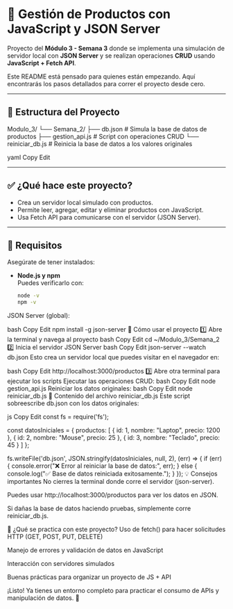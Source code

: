 # 🛒 Gestión de Productos con JavaScript y JSON Server

Proyecto del **Módulo 3 - Semana 3** donde se implementa una simulación de servidor local con **JSON Server** y se realizan operaciones **CRUD** usando **JavaScript + Fetch API**.

Este README está pensado para quienes están empezando. Aquí encontrarás los pasos detallados para correr el proyecto desde cero.

---

## 📂 Estructura del Proyecto

Modulo_3/
└── Semana_2/
├── db.json # Simula la base de datos de productos
├── gestion_api.js # Script con operaciones CRUD
└── reiniciar_db.js # Reinicia la base de datos a los valores originales

yaml
Copy
Edit

---

## ✅ ¿Qué hace este proyecto?

- Crea un servidor local simulado con productos.
- Permite leer, agregar, editar y eliminar productos con JavaScript.
- Usa Fetch API para comunicarse con el servidor (JSON Server).

---

## 🔧 Requisitos

Asegúrate de tener instalados:

- **Node.js y npm**  
  Puedes verificarlo con:
  ```bash
  node -v
  npm -v
JSON Server (global):

bash
Copy
Edit
npm install -g json-server
🚀 Cómo usar el proyecto
1️⃣ Abre la terminal y navega al proyecto
bash
Copy
Edit
cd ~/Modulo_3/Semana_2
2️⃣ Inicia el servidor JSON Server
bash
Copy
Edit
json-server --watch db.json
Esto crea un servidor local que puedes visitar en el navegador en:

bash
Copy
Edit
http://localhost:3000/productos
3️⃣ Abre otra terminal para ejecutar los scripts
Ejecutar las operaciones CRUD:
bash
Copy
Edit
node gestion_api.js
Reiniciar los datos originales:
bash
Copy
Edit
node reiniciar_db.js
🔄 Contenido del archivo reiniciar_db.js
Este script sobreescribe db.json con los datos originales:

js
Copy
Edit
const fs = require('fs');

const datosIniciales = {
  productos: [
    { id: 1, nombre: "Laptop", precio: 1200 },
    { id: 2, nombre: "Mouse", precio: 25 },
    { id: 3, nombre: "Teclado", precio: 45 }
  ]
};

fs.writeFile('db.json', JSON.stringify(datosIniciales, null, 2), (err) => {
  if (err) {
    console.error("❌ Error al reiniciar la base de datos:", err);
  } else {
    console.log("✅ Base de datos reiniciada exitosamente.");
  }
});
💡 Consejos importantes
No cierres la terminal donde corre el servidor (json-server).

Puedes usar http://localhost:3000/productos para ver los datos en JSON.

Si dañas la base de datos haciendo pruebas, simplemente corre reiniciar_db.js.

🧪 ¿Qué se practica con este proyecto?
Uso de fetch() para hacer solicitudes HTTP (GET, POST, PUT, DELETE)

Manejo de errores y validación de datos en JavaScript

Interacción con servidores simulados

Buenas prácticas para organizar un proyecto de JS + API

¡Listo! Ya tienes un entorno completo para practicar el consumo de APIs y manipulación de datos. 🚀
